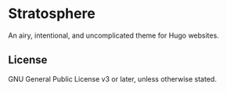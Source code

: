 # Stratosphere

An airy, intentional, and uncomplicated theme for Hugo websites.

## License

GNU General Public License v3 or later, unless otherwise stated.

